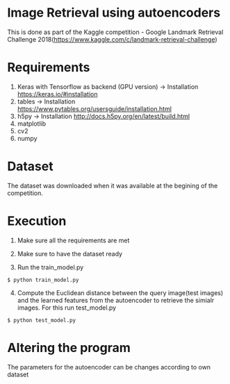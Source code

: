# Image Retrieval using autoencoders
This is done as part of the Kaggle competition - Google Landmark Retrieval Challenge 2018(https://www.kaggle.com/c/landmark-retrieval-challenge)

# Requirements
1. Keras with Tensorflow as backend (GPU version) -> Installation https://keras.io/#installation
2. tables -> Installation https://www.pytables.org/usersguide/installation.html
3. h5py -> Installation http://docs.h5py.org/en/latest/build.html
4. matplotlib
5. cv2
6. numpy

# Dataset
The dataset was downloaded when it was available at the begining of the competition.

# Execution
1. Make sure all the requirements are met

2. Make sure to have the dataset ready

3. Run the train_model.py
```
$ python train_model.py
```

4. Compute the Euclidean distance between the query image(test images) and the learned features from the autoencoder to retrieve the simialr images. For this run test_model.py
```
$ python test_model.py
```

# Altering the program
The parameters for the autoencoder can be changes according to own dataset
